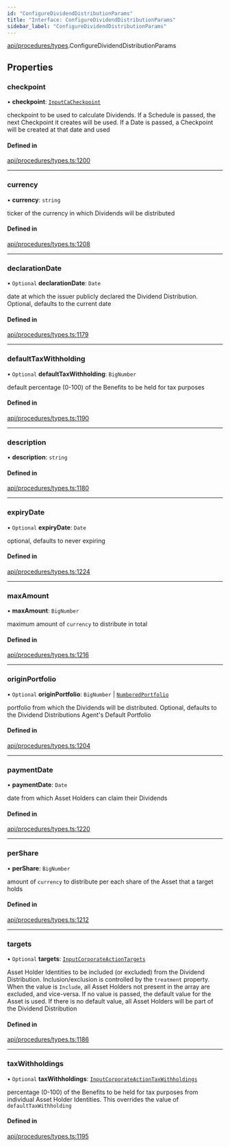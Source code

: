 ```yaml
---
id: "ConfigureDividendDistributionParams"
title: "Interface: ConfigureDividendDistributionParams"
sidebar_label: "ConfigureDividendDistributionParams"
---
```


[api/procedures/types](../../../../../modules/API/Procedures/Types/Types.md).ConfigureDividendDistributionParams

## Properties

### checkpoint

• **checkpoint**: [`InputCaCheckpoint`](../../../../../modules/API/Entities/Asset/Fungible/Checkpoints/Types/Types.md#inputcacheckpoint)

checkpoint to be used to calculate Dividends. If a Schedule is passed, the next Checkpoint it creates will be used.
  If a Date is passed, a Checkpoint will be created at that date and used

#### Defined in

[api/procedures/types.ts:1200](https://github.com/PolymeshAssociation/polymesh-sdk/blob/654b99c8d/src/api/procedures/types.ts#L1200)

___

### currency

• **currency**: `string`

ticker of the currency in which Dividends will be distributed

#### Defined in

[api/procedures/types.ts:1208](https://github.com/PolymeshAssociation/polymesh-sdk/blob/654b99c8d/src/api/procedures/types.ts#L1208)

___

### declarationDate

• `Optional` **declarationDate**: `Date`

date at which the issuer publicly declared the Dividend Distribution. Optional, defaults to the current date

#### Defined in

[api/procedures/types.ts:1179](https://github.com/PolymeshAssociation/polymesh-sdk/blob/654b99c8d/src/api/procedures/types.ts#L1179)

___

### defaultTaxWithholding

• `Optional` **defaultTaxWithholding**: `BigNumber`

default percentage (0-100) of the Benefits to be held for tax purposes

#### Defined in

[api/procedures/types.ts:1190](https://github.com/PolymeshAssociation/polymesh-sdk/blob/654b99c8d/src/api/procedures/types.ts#L1190)

___

### description

• **description**: `string`

#### Defined in

[api/procedures/types.ts:1180](https://github.com/PolymeshAssociation/polymesh-sdk/blob/654b99c8d/src/api/procedures/types.ts#L1180)

___

### expiryDate

• `Optional` **expiryDate**: `Date`

optional, defaults to never expiring

#### Defined in

[api/procedures/types.ts:1224](https://github.com/PolymeshAssociation/polymesh-sdk/blob/654b99c8d/src/api/procedures/types.ts#L1224)

___

### maxAmount

• **maxAmount**: `BigNumber`

maximum amount of `currency` to distribute in total

#### Defined in

[api/procedures/types.ts:1216](https://github.com/PolymeshAssociation/polymesh-sdk/blob/654b99c8d/src/api/procedures/types.ts#L1216)

___

### originPortfolio

• `Optional` **originPortfolio**: `BigNumber` \| [`NumberedPortfolio`](../../../../../classes/API/Entities/NumberedPortfolio/NumberedPortfolio.md)

portfolio from which the Dividends will be distributed. Optional, defaults to the Dividend Distributions Agent's Default Portfolio

#### Defined in

[api/procedures/types.ts:1204](https://github.com/PolymeshAssociation/polymesh-sdk/blob/654b99c8d/src/api/procedures/types.ts#L1204)

___

### paymentDate

• **paymentDate**: `Date`

date from which Asset Holders can claim their Dividends

#### Defined in

[api/procedures/types.ts:1220](https://github.com/PolymeshAssociation/polymesh-sdk/blob/654b99c8d/src/api/procedures/types.ts#L1220)

___

### perShare

• **perShare**: `BigNumber`

amount of `currency` to distribute per each share of the Asset that a target holds

#### Defined in

[api/procedures/types.ts:1212](https://github.com/PolymeshAssociation/polymesh-sdk/blob/654b99c8d/src/api/procedures/types.ts#L1212)

___

### targets

• `Optional` **targets**: [`InputCorporateActionTargets`](../../../../../modules/API/Procedures/Types/Types.md#inputcorporateactiontargets)

Asset Holder Identities to be included (or excluded) from the Dividend Distribution. Inclusion/exclusion is controlled by the `treatment`
  property. When the value is `Include`, all Asset Holders not present in the array are excluded, and vice-versa. If no value is passed,
  the default value for the Asset is used. If there is no default value, all Asset Holders will be part of the Dividend Distribution

#### Defined in

[api/procedures/types.ts:1186](https://github.com/PolymeshAssociation/polymesh-sdk/blob/654b99c8d/src/api/procedures/types.ts#L1186)

___

### taxWithholdings

• `Optional` **taxWithholdings**: [`InputCorporateActionTaxWithholdings`](../../../../../modules/API/Procedures/Types/Types.md#inputcorporateactiontaxwithholdings)

percentage (0-100) of the Benefits to be held for tax purposes from individual Asset Holder Identities.
  This overrides the value of `defaultTaxWithholding`

#### Defined in

[api/procedures/types.ts:1195](https://github.com/PolymeshAssociation/polymesh-sdk/blob/654b99c8d/src/api/procedures/types.ts#L1195)
